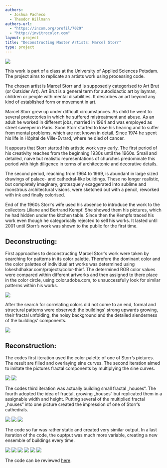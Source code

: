 ```yaml
---
authors:
  - Joshua Pacheco
  - Theodor Hillmann
authors-url:
  - "https://incom.org/profil/7029"
  - "http://invitrocolor.com"
layout: project
title: "Deconstructing Master Artists: Marcel Storr"
type: project
---
```


![](./splash.png)

This work is part of a class at the University of Applied Sciences Potsdam. The project aims to replicate an artists work using processing code.  

The chosen artist is Marcel Storr and is supposedly categorised to Art Brut (or Outsider Art). Art Brut is a general term for autodidactic art by layman, children or people with mental disabilities. It describes an art beyond any kind of established form or movement in art.  

Marcel Storr grew up under difficult circumstances. As child he went to several protectories in which he suffered mistreatment and abuse. As an adult he worked in different jobs, married in 1964 and was employed as street sweeper in Paris. Soon Storr started to lose his hearing and to suffer from mental problems, which are not known in detail. Since 1974 he spent his life in Hôpital de Ville-Évrard, where he died of cancer.  

It appears that Storr started his artistic work very early. The first period of his creativity reaches from the beginning 1930s until the 1960s. Small and detailed, naive but realistic representations of churches predominate this period with high diligence in terms of architectonic and decorative details.  

The second period, reaching from 1964 to 1969, is abundant in large sized drawings of palace- and cathedral-like buildings. These no longer realistic, but completely imaginary, grotesquely exaggerated into sublime and monstrous architectural visions, were sketched out with a pencil, reworked with ink and finally colorised.  

End of the 1960s Storr’s wife used his absence to introduce the work to the collectors Liliane and Bertrand Kempf. She showed them his pictures, which he had hidden under the kitchen table. Since then the Kempfs traced his work even though he categorically rejected to sell his works. It lasted until 2001 until Storr’s work was shown to the public for the first time.  


## Deconstructing:  

First approaches to deconstructing Marcel Storr’s work were taken by searching for patterns in its color palette. Therefore the dominant color and the color palettes of individual art works was determined using lokeshdhakar.com/projects/color-thief. The determined RGB color values were compared within different artworks and then assigned to there place in the color circle, using color.adobe.com, to unsuccessfully look for similar patterns within his works.  

![](./assets/images/doku-ms.012.png)

After the search for correlating colors did not come to an end, formal and structural patterns were observed: the buildings' strong upwards growing, their fractal unfolding, the noisy background and the detailed slenderness of the buildings’ components.  

![](./assets/images/doku-ms.017.png)  


## Reconstruction:  

The codes first iteration used the color palette of one of Storr’s pictures. The result are filled and overlaying sine curves. The second iteration aimed to imitate the pictures fractal components by multiplying the sine curves.  

![](./assets/images/doku-ms.019.png)
![](./assets/images/doku-ms.020.png)

The codes third iteration was actually building small fractal „houses“. The fourth adopted the idea of fractal, growing „houses“ but replicated them in a assignable width and height. Putting several of the multiplied fractal „houses“ into one picture created the impression of one of Storr’s cathedrals.  

![](./assets/images/doku-ms.021.png)
![](./assets/images/doku-ms.022.png)
![](./assets/images/doku-ms.024.png)

The code so far was rather static and created very similar output. In a last iteration of the code, the ouptput was much more variable, creating a new ensemble of buildings every time.

![](./assets/images/doku-ms.025.png)
![](./assets/images/doku-ms.027.png)
![](./assets/images/doku-ms.028.png)
![](./assets/images/doku-ms.029.png)
![](./assets/images/doku-ms.030.png)
![](./assets/images/doku-ms.031.png)

The code can be reviewed [here](https://github.com/josues/deconstructing-storr-code).
